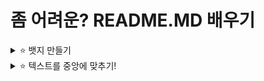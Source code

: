 # 좀 어려운? README.MD 배우기

<details><summary>⭐ 뱃지 만들기</summary>

아래와 같은 뱃지 만들기!
  
[![Version](https://img.shields.io/badge/Version-1.0.1-6047ff?&logo=Webpack&logoColor=ffffff&style=for-the-badge&style=flat-square)](https://github.com/grape82/Learn-readme/releases)
[![Downloads](https://img.shields.io/github/downloads/grape82/Learn-readme/total?label=Downloads&style=for-the-badge&style=flat-square)](https://github.com/grape82/Learn-readme/releases)
[![Stargazers](https://img.shields.io/github/stars/grape82/Learn-readme?label=stars&style=for-the-badge&style=flat-square)](https://github.com/PlazmaMC/Plazma/stargazers)
[![Forks](https://img.shields.io/github/forks/grape82/Learn-readme?label=forks&style=for-the-badge&style=flat-square)](https://github.com/grape82/Learn-readme/releases/forks)
[![Watchers](https://img.shields.io/github/watchers/PlazmaMC/Plazma?label=watchers&style=for-the-badge&style=flat-square)](https://github.com/grape82/Learn-readme/watchers)
```
[![Version](https://img.shields.io/badge/Version-1.0.1-6047ff?&logo=Webpack&logoColor=ffffff&style=for-the-badge&style=flat-square)](https://github.com/grape82/Learn-readme/releases)
[![Downloads](https://img.shields.io/github/downloads/grape82/Learn-readme/total?label=Downloads&style=for-the-badge&style=flat-square)](https://github.com/grape82/Learn-readme/releases)
[![Stargazers](https://img.shields.io/github/stars/grape82/Learn-readme?label=stars&style=for-the-badge&style=flat-square)](https://github.com/PlazmaMC/Plazma/stargazers)
[![Forks](https://img.shields.io/github/forks/grape82/Learn-readme?label=forks&style=for-the-badge&style=flat-square)](https://github.com/grape82/Learn-readme/releases/forks)
[![Watchers](https://img.shields.io/github/watchers/PlazmaMC/Plazma?label=watchers&style=for-the-badge&style=flat-square)](https://github.com/grape82/Learn-readme/watchers)
```

</details>

<details><summary>⭐ 텍스트를 중앙에 맞추기!</summary>



</details>
